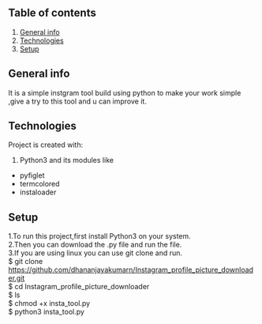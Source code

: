 ## Table of contents
1. [General info](#general-info)
2. [Technologies](#technologies)
3. [Setup](#setup)

## General info
It is a simple instgram tool build using python to make your work simple ,give a try to this tool and u can improve it.

## Technologies
Project is created with:
1. Python3 and its modules like
* pyfiglet
* termcolored
* instaloader

## Setup
1.To run this project,first install Python3 on your system.<br>
2.Then you can download the .py file and run the file.<br>
3.If you are using linux you can use git clone and run.<br>
$ git clone https://github.com/dhananjayakumarn/Instagram_profile_picture_downloader.git <br>
$ cd Instagram_profile_picture_downloader <br>
$ ls <br>
$ chmod +x insta_tool.py <br>
$ python3 insta_tool.py <br>





















